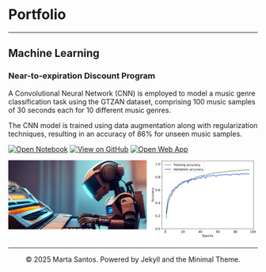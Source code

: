 # Portfolio
---
## Machine Learning

### Near-to-expiration Discount Program

A Convolutional Neural Network (CNN) is employed to model a music genre classification task using the GTZAN dataset, comprising 100 music samples of 30 seconds each for 10 different music genres. 

The CNN model is trained using data augmentation along with regularization techniques, resulting in an accuracy of 86% for unseen music samples. 

[![Open Notebook](https://img.shields.io/badge/Jupyter-Open_Notebook-blue?logo=Jupyter)](projects/music-genre-recognition-notebook.html)
[![View on GitHub](https://img.shields.io/badge/GitHub-View_on_GitHub-blue?logo=GitHub)](https://github.com/davidissa99/Music-Genre-Recognition)
[![Open Web App](https://img.shields.io/badge/GenreRecog-Open_Web_App-blue?logo=1001tracklists&logoColor=FFFFFF)](https://music-genre-recognition.streamlit.app/)

<center><img src="images/Genre Recognition Project Banner.png"/></center>

---
<center>© 2025 Marta Santos. Powered by Jekyll and the Minimal Theme.</center>
